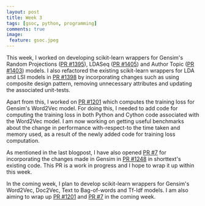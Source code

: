 ```yaml
---
layout: post
title: Week 3
tags: [gsoc, python, programming]
comments: true
image:
 feature: gsoc.jpeg
---
```


This week, I worked on developing scikit-learn wrappers for Gensim's Random Projections ([PR #1395](https://github.com/RaRe-Technologies/gensim/pull/1395)), LDASeq ([PR #1405](https://github.com/RaRe-Technologies/gensim/pull/1405)) and Author Topic ([PR #1403](https://github.com/RaRe-Technologies/gensim/pull/1403)) models. I also refactored the existing scikit-learn wrappers for LDA and LSI models in [PR #1398](https://github.com/RaRe-Technologies/gensim/pull/1398) by incorporating changes such as using composite design pattern, removing unnecessary attributes and updating the associated unit-tests.

Apart from this, I worked on [PR #1201](https://github.com/RaRe-Technologies/gensim/pull/1201) which computes the training loss for Gensim's Word2Vec model. For doing this, I needed to add code for computing the training loss in both Python and Cython code associated with the Word2Vec model. I am now working on getting useful benchmarks about the change in performance with-respect-to the time taken and memory used, as a result of the newly added code for training loss computation.

As mentioned in the last blogpost, I have also opened [PR #7](https://github.com/stephenhky/PyShortTextCategorization/pull/7) for incorporating the changes made in Gensim in [PR #1248](https://github.com/RaRe-Technologies/gensim/pull/1248) in shorttext's existing code. This PR is a work in progress and I hope to wrap it up within this week.

In the coming week, I plan to develop scikit-learn wrappers for Gensim's Word2Vec, Doc2Vec, Text to Bag-of-words and Tf-Idf models. I am also aiming to wrap up [PR #1201](https://github.com/RaRe-Technologies/gensim/pull/1201) and [PR #7](https://github.com/stephenhky/PyShortTextCategorization/pull/7) in the coming week.
